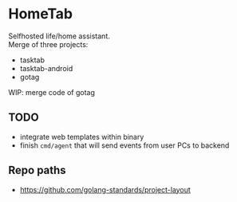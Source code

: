 # HomeTab

Selfhosted life/home assistant.  
Merge of three projects:
- tasktab
- tasktab-android
- gotag

WIP: merge code of gotag

## TODO

- integrate web templates within binary
- finish `cmd/agent` that will send events from user PCs to backend

## Repo paths

- https://github.com/golang-standards/project-layout
